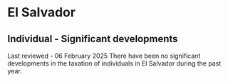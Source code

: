 # El Salvador
## Individual - Significant developments
Last reviewed - 06 February 2025
There have been no significant developments in the taxation of individuals in El Salvador during the past year.
